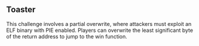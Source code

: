 ## Toaster
This challenge involves a partial overwrite, where attackers must exploit an ELF binary with PIE enabled. Players can overwrite the least significant byte of the return address to jump to the win function.


